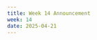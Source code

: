```yaml
---
title: Week 14 Announcement
week: 14
date: 2025-04-21
---
```


<!--The optional final project checkpoint is due this Monday and Homework 5 is due next Wednesday.

See [Week 14 Ed announcement](https://edstem.org/us/courses/63937/discussion/5784807){:target="\_blank"}.-->
